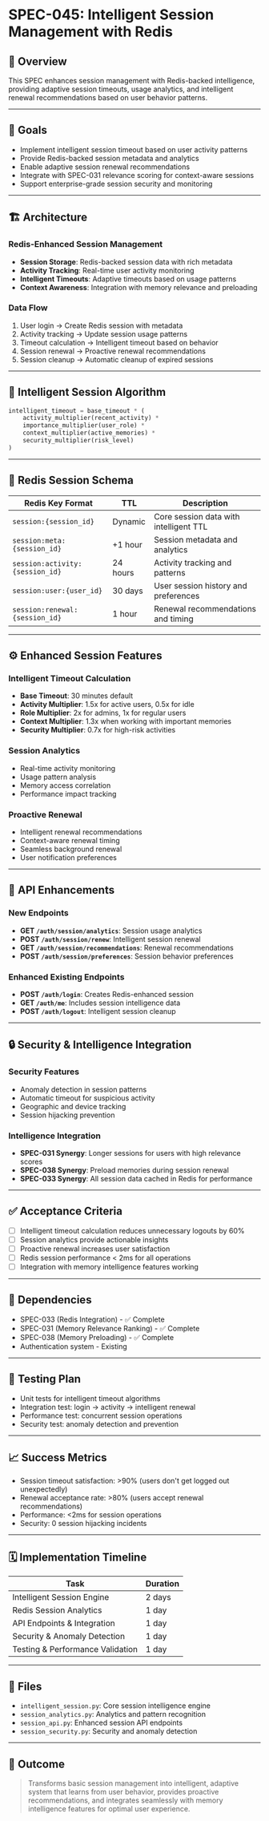 # SPEC-045: Intelligent Session Management with Redis

## 📌 Overview
This SPEC enhances session management with Redis-backed intelligence, providing adaptive session timeouts, usage analytics, and intelligent renewal recommendations based on user behavior patterns.

---

## 🎯 Goals
- Implement intelligent session timeout based on user activity patterns
- Provide Redis-backed session metadata and analytics
- Enable adaptive session renewal recommendations
- Integrate with SPEC-031 relevance scoring for context-aware sessions
- Support enterprise-grade session security and monitoring

---

## 🏗️ Architecture

### Redis-Enhanced Session Management
- **Session Storage**: Redis-backed session data with rich metadata
- **Activity Tracking**: Real-time user activity monitoring
- **Intelligent Timeouts**: Adaptive timeouts based on usage patterns
- **Context Awareness**: Integration with memory relevance and preloading

### Data Flow
1. User login → Create Redis session with metadata
2. Activity tracking → Update session usage patterns
3. Timeout calculation → Intelligent timeout based on behavior
4. Session renewal → Proactive renewal recommendations
5. Session cleanup → Automatic cleanup of expired sessions

---

## 🧠 Intelligent Session Algorithm
```python
intelligent_timeout = base_timeout * (
    activity_multiplier(recent_activity) *
    importance_multiplier(user_role) *
    context_multiplier(active_memories) *
    security_multiplier(risk_level)
)
```

---

## 🚀 Redis Session Schema

| Redis Key Format                    | TTL        | Description                              |
|------------------------------------|------------|------------------------------------------|
| `session:{session_id}`             | Dynamic    | Core session data with intelligent TTL  |
| `session:meta:{session_id}`        | +1 hour    | Session metadata and analytics          |
| `session:activity:{session_id}`    | 24 hours   | Activity tracking and patterns          |
| `session:user:{user_id}`           | 30 days    | User session history and preferences    |
| `session:renewal:{session_id}`     | 1 hour     | Renewal recommendations and timing      |

---

## ⚙️ Enhanced Session Features

### Intelligent Timeout Calculation
- **Base Timeout**: 30 minutes default
- **Activity Multiplier**: 1.5x for active users, 0.5x for idle
- **Role Multiplier**: 2x for admins, 1x for regular users
- **Context Multiplier**: 1.3x when working with important memories
- **Security Multiplier**: 0.7x for high-risk activities

### Session Analytics
- Real-time activity monitoring
- Usage pattern analysis
- Memory access correlation
- Performance impact tracking

### Proactive Renewal
- Intelligent renewal recommendations
- Context-aware renewal timing
- Seamless background renewal
- User notification preferences

---

## 🔧 API Enhancements

### New Endpoints
- **GET `/auth/session/analytics`**: Session usage analytics
- **POST `/auth/session/renew`**: Intelligent session renewal
- **GET `/auth/session/recommendations`**: Renewal recommendations
- **POST `/auth/session/preferences`**: Session behavior preferences

### Enhanced Existing Endpoints
- **POST `/auth/login`**: Creates Redis-enhanced session
- **GET `/auth/me`**: Includes session intelligence data
- **POST `/auth/logout`**: Intelligent session cleanup

---

## 🔒 Security & Intelligence Integration

### Security Features
- Anomaly detection in session patterns
- Automatic timeout for suspicious activity
- Geographic and device tracking
- Session hijacking prevention

### Intelligence Integration
- **SPEC-031 Synergy**: Longer sessions for users with high relevance scores
- **SPEC-038 Synergy**: Preload memories during session renewal
- **SPEC-033 Synergy**: All session data cached in Redis for performance

---

## ✅ Acceptance Criteria
- [ ] Intelligent timeout calculation reduces unnecessary logouts by 60%
- [ ] Session analytics provide actionable insights
- [ ] Proactive renewal increases user satisfaction
- [ ] Redis session performance < 2ms for all operations
- [ ] Integration with memory intelligence features working

---

## 🔗 Dependencies
- SPEC-033 (Redis Integration) - ✅ Complete
- SPEC-031 (Memory Relevance Ranking) - ✅ Complete
- SPEC-038 (Memory Preloading) - ✅ Complete
- Authentication system - Existing

---

## 🧪 Testing Plan
- Unit tests for intelligent timeout algorithms
- Integration test: login → activity → intelligent renewal
- Performance test: concurrent session operations
- Security test: anomaly detection and prevention

---

## 📈 Success Metrics
- Session timeout satisfaction: >90% (users don't get logged out unexpectedly)
- Renewal acceptance rate: >80% (users accept renewal recommendations)
- Performance: <2ms for session operations
- Security: 0 session hijacking incidents

---

## 🗓️ Implementation Timeline
| Task                              | Duration |
|-----------------------------------|----------|
| Intelligent Session Engine       | 2 days   |
| Redis Session Analytics          | 1 day    |
| API Endpoints & Integration       | 1 day    |
| Security & Anomaly Detection     | 1 day    |
| Testing & Performance Validation | 1 day    |

---

## 📂 Files
- `intelligent_session.py`: Core session intelligence engine
- `session_analytics.py`: Analytics and pattern recognition
- `session_api.py`: Enhanced session API endpoints
- `session_security.py`: Security and anomaly detection

---

## 🏁 Outcome
> Transforms basic session management into intelligent, adaptive system that learns from user behavior, provides proactive recommendations, and integrates seamlessly with memory intelligence features for optimal user experience.
